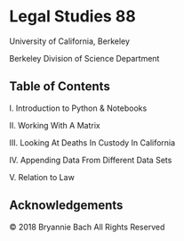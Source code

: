 # Legal Studies 88 

University of California, Berkeley

Berkeley Division of Science Department 

## Table of Contents 

I.   Introduction to Python & Notebooks

II.  Working With A Matrix 

III. Looking At Deaths In Custody In California

IV.  Appending Data From Different Data Sets

V.   Relation to Law

## Acknowledgements 
© 2018 Bryannie Bach All Rights Reserved 
